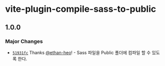 # vite-plugin-compile-sass-to-public

## 1.0.0

### Major Changes

-   [`51931fc`](https://github.com/ethan-heo/vite-plugin-compile-sass-to-public/commit/51931fc5b9c1317c7cafe8556fe8fbf112a60f88) Thanks [@ethan-heo](https://github.com/ethan-heo)! - Sass 파일을 Public 폴더에 컴파일 할 수 있도록 한다.
